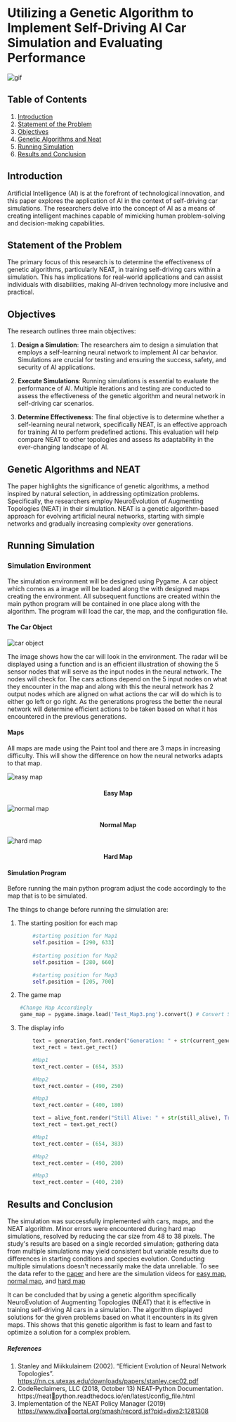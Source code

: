 # Utilizing a Genetic Algorithm to Implement Self-Driving AI Car Simulation and Evaluating Performance

![gif](Resources/simulation.gif)

## Table of Contents
1. [Introduction](#introduction)
2. [Statement of the Problem](#statement-of-the-problem)
3. [Objectives](#objectives)
4. [Genetic Algorithms and Neat](#genetic-algorithms-and-neat)
5. [Running Simulation](#running-simulation)
6. [Results and Conclusion](#results-and-conclusion)
## Introduction<a name="introduction"></a>
Artificial Intelligence (AI) is at the forefront of technological innovation, and this paper explores the application of AI in the context of self-driving car simulations. The researchers delve into the concept of AI as a means of creating intelligent machines capable of mimicking human problem-solving and decision-making capabilities.
## Statement of the Problem<a name="statement-of-the-problem"></a>
The primary focus of this research is to determine the effectiveness of genetic algorithms, particularly NEAT, in training self-driving cars within a simulation. This has implications for real-world applications and can assist individuals with disabilities, making AI-driven technology more inclusive and practical.
## Objectives<a name="objectives"></a>
The research outlines three main objectives:

1. **Design a Simulation**: The researchers aim to design a simulation that employs a self-learning neural network to implement AI car behavior. Simulations are crucial for testing and ensuring the success, safety, and security of AI applications.
    
2. **Execute Simulations**: Running simulations is essential to evaluate the performance of AI. Multiple iterations and testing are conducted to assess the effectiveness of the genetic algorithm and neural network in self-driving car scenarios.
    
3. **Determine Effectiveness**: The final objective is to determine whether a self-learning neural network, specifically NEAT, is an effective approach for training AI to perform predefined actions. This evaluation will help compare NEAT to other topologies and assess its adaptability in the ever-changing landscape of AI.

## Genetic Algorithms and NEAT<a name="genetic-algorithms-and-neat"></a>
The paper highlights the significance of genetic algorithms, a method inspired by natural selection, in addressing optimization problems. Specifically, the researchers employ NeuroEvolution of Augmenting Topologies (NEAT) in their simulation. NEAT is a genetic algorithm-based approach for evolving artificial neural networks, starting with simple networks and gradually increasing complexity over generations.

## Running Simulation<a name="running-simulation"></a>
### Simulation Environment
The simulation environment will be designed using Pygame. A car object which comes as a image will be loaded along the with designed maps creating the environment. All subsequent functions are created within the main python program will be contained in one place along with the algorithm. The program will load the car, the map, and the configuration file.

#### The Car Object
![car object](Resources/car_object.png)

The image shows how the car will look in the environment. The radar will be displayed using a function and is an efficient illustration of showing the 5 sensor nodes that will serve as the input nodes in the neural network. The nodes will check for. The cars actions depend on the 5 input nodes on what they encounter in the map and along with this the neural network has 2 output nodes which are aligned on what actions the car will do which is to either go left or go right. As the generations progress the better the neural network will determine efficient actions to be taken based on what it has encountered in the previous generations.

#### Maps
All maps are made using the Paint tool and there are 3 maps in increasing difficulty. This will show the difference on how the neural networks adapts to that map.

![easy map](Resources/Test_Map1.png)
<h4 align="center"> Easy Map</h4>

![normal map](Resources/Test_Map2.png)
<h4 align="center"> Normal Map</h4>

![hard map](Resources/Test_Map3.png)
<h4 align="center"> Hard Map</h4>

#### Simulation Program
Before running the main python program adjust the code accordingly to the map that is to be simulated.

The things to change before running the simulation are:
1. The starting position for each map
```python
        #starting position for Map1
        self.position = [290, 633]
        
        #starting position for Map2
        self.position = [280, 660]

        #starting position for Map3
        self.position = [205, 700]
```

2. The game map
```python
    #Change Map Accordingly
    game_map = pygame.image.load('Test_Map3.png').convert() # Convert Speeds Up A Lot
```

3. The display info
```python
        text = generation_font.render("Generation: " + str(current_generation), True, (0,0,0))
        text_rect = text.get_rect()

        #Map1
        text_rect.center = (654, 353)

        #Map2
        text_rect.center = (490, 250)

        #Map3
        text_rect.center = (400, 180)

        text = alive_font.render("Still Alive: " + str(still_alive), True, (0, 0, 0))
        text_rect = text.get_rect()

        #Map1
        text_rect.center = (654, 383)

        #Map2
        text_rect.center = (490, 280)

        #Map3
        text_rect.center = (400, 210)
```

## Results and Conclusion<a name="results-and-conclusion"></a>
The simulation was successfully implemented with cars, maps, and the NEAT algorithm. Minor errors were encountered during hard map simulations, resolved by reducing the car size from 48 to 38 pixels. The study's results are based on a single recorded simulation; gathering data from multiple simulations may yield consistent but variable results due to differences in starting conditions and species evolution. Conducting multiple simulations doesn't necessarily make the data unreliable. To see the data refer to the [paper](Paper/Cognate-Elective-Research.pdf) and here are the simulation videos for [easy map](https://drive.google.com/file/d/15jc2zD3t5u5jZk7R164K4FuWGs15_h5y/view?usp=sharing), [normal map](https://drive.google.com/file/d/1HEcrKpteoUhHBuwBqtMJQnD_OtfW59IJ/view?usp=sharing), and [hard map](https://drive.google.com/file/d/19GLrCVNO2PvQcHF7bOsZs1okujoH1pmi/view?usp=sharing)

It can be concluded that by using a genetic algorithm specifically NeuroEvolution of Augmenting Topologies (NEAT) that it is effective in training self-driving AI cars in a simulation. The algorithm displayed solutions for the given problems based on what it encounters in its given maps. This shows that this genetic algorithm is fast to learn and fast to optimize a solution for a complex problem.

##### References
1. Stanley and Miikkulainem (2002). “Efficient Evolution of Neural Network Topologies”. https://nn.cs.utexas.edu/downloads/papers/stanley.cec02.pdf 
2. CodeReclaimers, LLC (2018, October 13) NEAT-Python Documentation. https://neatpython.readthedocs.io/en/latest/config_file.html
3. Implementation of the NEAT Policy Manager (2019) https://www.divaportal.org/smash/record.jsf?pid=diva2:1281308